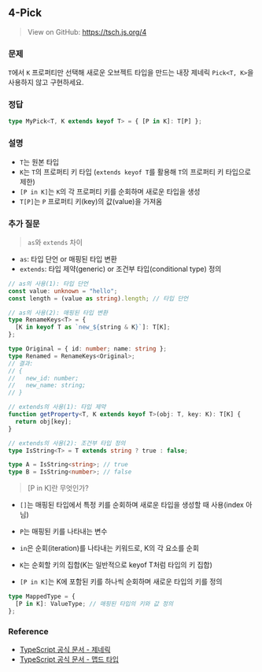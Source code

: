 ## 4-Pick

> View on GitHub: https://tsch.js.org/4

### 문제

`T`에서 `K` 프로퍼티만 선택해 새로운 오브젝트 타입을 만드는 내장 제네릭 `Pick<T, K>`을 사용하지 않고 구현하세요.

### 정답

```ts
type MyPick<T, K extends keyof T> = { [P in K]: T[P] };
```

### 설명

- `T`는 원본 타입
- `K`는 `T`의 프로퍼티 키 타입 (`extends keyof T`를 활용해 `T`의 프로퍼티 키 타입으로 제한)
- `[P in K]`는 `K`의 각 프로퍼티 키를 순회하며 새로운 타입을 생성
- `T[P]`는 `P` 프로퍼티 키(key)의 값(value)을 가져옴

### 추가 질문

> `as`와 `extends` 차이

- `as`: 타입 단언 or 매핑된 타입 변환
- `extends`: 타입 제약(generic) or 조건부 타입(conditional type) 정의

```ts
// as의 사용(1): 타입 단언
const value: unknown = "hello";
const length = (value as string).length; // 타입 단언

// as의 사용(2): 매핑된 타입 변환
type RenameKeys<T> = {
  [K in keyof T as `new_${string & K}`]: T[K];
};

type Original = { id: number; name: string };
type Renamed = RenameKeys<Original>;
// 결과:
// {
//   new_id: number;
//   new_name: string;
// }
```

```ts
// extends의 사용(1): 타입 제약
function getProperty<T, K extends keyof T>(obj: T, key: K): T[K] {
  return obj[key];
}

// extends의 사용(2): 조건부 타입 정의
type IsString<T> = T extends string ? true : false;

type A = IsString<string>; // true
type B = IsString<number>; // false
```

> [P in K]란 무엇인가?

- `[]`는 매핑된 타입에서 특정 키를 순회하며 새로운 타입을 생성할 때 사용(index 아님)
- `P`는 매핑된 키를 나타내는 변수
- `in`은 순회(iteration)를 나타내는 키워드로, K의 각 요소를 순회
- `K`는 순회할 키의 집합(K는 일반적으로 keyof T처럼 타입의 키 집합)

- `[P in K]`는 K에 포함된 키를 하나씩 순회하며 새로운 타입의 키를 정의

```ts
type MappedType = {
  [P in K]: ValueType; // 매핑된 타입의 키와 값 정의
};
```

### Reference

- [TypeScript 공식 문서 - 제네릭](https://www.typescriptlang.org/docs/handbook/2/generics.html)
- [TypeScript 공식 문서 - 맵드 타입](https://www.typescriptlang.org/docs/handbook/2/mapped-types.html)
